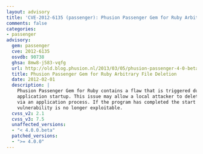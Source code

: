 ```yaml
---
layout: advisory
title: 'CVE-2012-6135 (passenger): Phusion Passenger Gem for Ruby Arbitrary File Deletion'
comments: false
categories:
- passenger
advisory:
  gem: passenger
  cve: 2012-6135
  osvdb: 90738
  ghsa: 8mw8-j583-vqfg
  url: http://old.blog.phusion.nl/2013/03/05/phusion-passenger-4-0-beta-1-and-2-arbitrary-file-deletion-vulnerability/
  title: Phusion Passenger Gem for Ruby Arbitrary File Deletion
  date: 2012-02-01
  description: |
    Phusion Passenger Gem for Ruby contains a flaw that is triggered during
    application startup. This issue may allow a local attacker to delete arbitrary files
    via an application process. If the program has completed the start up process this
    vulnerability is no longer exploitable.
  cvss_v2: 2.1
  cvss_v3: 7.5
  unaffected_versions:
  - "< 4.0.0.beta"
  patched_versions:
  - ">= 4.0.0"
---
```


